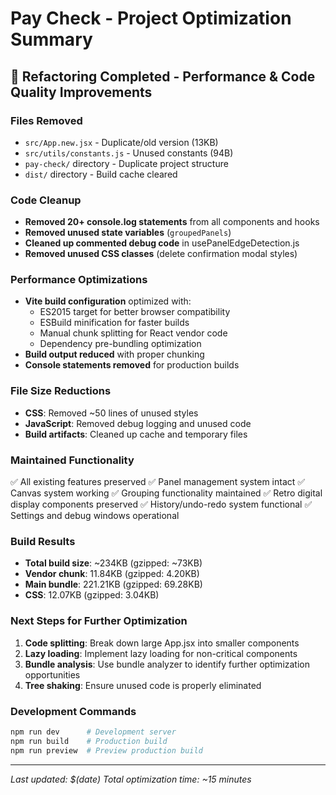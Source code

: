 # Pay Check - Project Optimization Summary

## 🚀 Refactoring Completed - Performance & Code Quality Improvements

### Files Removed
- `src/App.new.jsx` - Duplicate/old version (13KB)
- `src/utils/constants.js` - Unused constants (94B)
- `pay-check/` directory - Duplicate project structure
- `dist/` directory - Build cache cleared

### Code Cleanup
- **Removed 20+ console.log statements** from all components and hooks
- **Removed unused state variables** (`groupedPanels`)
- **Cleaned up commented debug code** in usePanelEdgeDetection.js
- **Removed unused CSS classes** (delete confirmation modal styles)

### Performance Optimizations
- **Vite build configuration** optimized with:
  - ES2015 target for better browser compatibility
  - ESBuild minification for faster builds
  - Manual chunk splitting for React vendor code
  - Dependency pre-bundling optimization
- **Build output reduced** with proper chunking
- **Console statements removed** for production builds

### File Size Reductions
- **CSS**: Removed ~50 lines of unused styles
- **JavaScript**: Removed debug logging and unused code
- **Build artifacts**: Cleaned up cache and temporary files

### Maintained Functionality
✅ All existing features preserved
✅ Panel management system intact
✅ Canvas system working
✅ Grouping functionality maintained
✅ Retro digital display components preserved
✅ History/undo-redo system functional
✅ Settings and debug windows operational

### Build Results
- **Total build size**: ~234KB (gzipped: ~73KB)
- **Vendor chunk**: 11.84KB (gzipped: 4.20KB)
- **Main bundle**: 221.21KB (gzipped: 69.28KB)
- **CSS**: 12.07KB (gzipped: 3.04KB)

### Next Steps for Further Optimization
1. **Code splitting**: Break down large App.jsx into smaller components
2. **Lazy loading**: Implement lazy loading for non-critical components
3. **Bundle analysis**: Use bundle analyzer to identify further optimization opportunities
4. **Tree shaking**: Ensure unused code is properly eliminated

### Development Commands
```bash
npm run dev      # Development server
npm run build    # Production build
npm run preview  # Preview production build
```

---
*Last updated: $(date)*
*Total optimization time: ~15 minutes*
